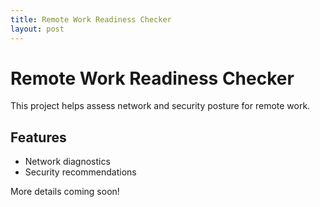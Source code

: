 ```yaml
---
title: Remote Work Readiness Checker
layout: post
---
```

# Remote Work Readiness Checker
This project helps assess network and security posture for remote work.

## Features
- Network diagnostics
- Security recommendations

More details coming soon!

